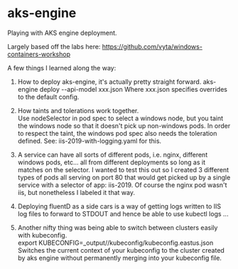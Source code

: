 # aks-engine
Playing with AKS engine deployment.

Largely based off the labs here: https://github.com/vyta/windows-containers-workshop

A few things I learned along the way:

1. How to deploy aks-engine, it's actually pretty straight forward.  aks-engine deploy --api-model xxx.json
Where xxx.json specifies overrides to the default config.   

2. How taints and tolerations work together.  
Use nodeSelector in pod spec to select a windows node, but you taint the windows node so that it doesn't pick up non-windows pods.  In order to respect the taint, the windows pod spec also needs the toleration defined.  See: iis-2019-with-logging.yaml for this.

3. A service can have all sorts of different pods, i.e. nginx, different windows pods, etc... all from different deployments so long as it matches on the selector.  I wanted to test this out so I created 3 different types of pods all serving on port 80 that would get picked up by a single service with a selector of app: iis-2019.  Of course the nginx pod wasn't iis, but nonetheless I labeled it that way.

4. Deploying fluentD as a side cars is a way of getting logs written to IIS log files to forward to STDOUT and hence be able to use kubectl logs ...

5. Another nifty thing was being able to switch between clusters easily with kubeconfig.  
export KUBECONFIG=_output/<name>/kubeconfig/kubeconfig.eastus.json
  Switches the current context of your kubeconfig to the cluster created by aks engine without permanently merging into your kubeconfig file.
  
